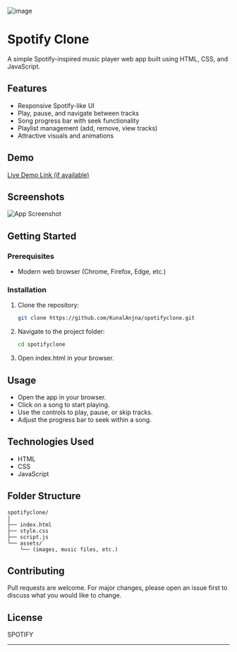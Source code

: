 ![image](https://github.com/user-attachments/assets/993f8017-d9e3-48bc-b926-adb2ec93ae0b)

# Spotify Clone

A simple Spotify-inspired music player web app built using HTML, CSS, and JavaScript.

## Features

- Responsive Spotify-like UI
- Play, pause, and navigate between tracks
- Song progress bar with seek functionality
- Playlist management (add, remove, view tracks)
- Attractive visuals and animations

## Demo

[Live Demo Link (if available)](https://your-deployment-url.com)

## Screenshots

![App Screenshot](screenshot.png)

## Getting Started

### Prerequisites

- Modern web browser (Chrome, Firefox, Edge, etc.)

### Installation

1. Clone the repository:
   ```bash
   git clone https://github.com/KunalAnjna/spotifyclone.git
   ```
2. Navigate to the project folder:
   ```bash
   cd spotifyclone
   ```
3. Open index.html in your browser.

## Usage

- Open the app in your browser.
- Click on a song to start playing.
- Use the controls to play, pause, or skip tracks.
- Adjust the progress bar to seek within a song.

## Technologies Used

- HTML
- CSS
- JavaScript

## Folder Structure

```
spotifyclone/
│
├── index.html
├── style.css
├── script.js
└── assets/
    └── (images, music files, etc.)
```

## Contributing

Pull requests are welcome. For major changes, please open an issue first to discuss what you would like to change.

## License

SPOTIFY

---
